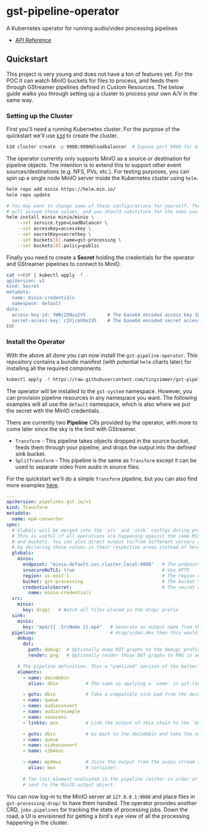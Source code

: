 # gst-pipeline-operator

A Kubernetes operator for running audio/video processing pipelines

  - [API Reference](doc/pipelines.md)

## Quickstart

This project is very young and does not have a ton of features yet. For the POC it can watch MinIO buckets
for files to process, and feeds them through GStreamer pipelines defined in Custom Resources. 
The below guide walks you through setting up a cluster to process your own A/V in the same way.

### Setting up the Cluster

First you'll need a running Kubernetes cluster. For the purpose of the quickstart we'll use [`k3d`](https://github.com/rancher/k3d) to create the cluster.

```bash
k3d cluster create -p 9000:9000@loadbalancer  # Expose port 9000 for minio later
```

The operator currently only supports MinIO as a source or destination for pipeline objects.
The intention is to extend this to support other event sources/destinations (e.g. NFS, PVs, etc.).
For testing purposes, you can spin up a single node MinIO server inside the Kubernetes cluster using `helm`.

```bash
helm repo add minio https://helm.min.io/
helm repo update

# You may want to change some of these configurations for yourself. The examples later in the Quickstart
# will assume these values, and you should substitute for the ones you chose instead.
helm install minio minio/minio \
    --set service.type=LoadBalancer \
    --set accessKey=accesskey \
    --set secretKey=secretkey \
    --set buckets[0].name=gst-processing \
    --set buckets[0].policy=public
```

Finally you need to create a **Secret** holding the credentials for the operator and GStreamer pipelines to connect to MinIO.

```bash
cat <<EOF | kubectl apply -f -
apiVersion: v1
kind: Secret
metadata:
  name: minio-credentials
  namespace: default
data:
  access-key-id: YWNjZXNza2V5        # The base64 encoded access key ID for MinIO
  secret-access-key: c2VjcmV0a2V5    # The base64 encoded secret access key for MinIO
EOF
```

### Install the Operator

With the above all done you can now install the `gst-pipeline-operator`. 
This repository contains a bundle manifest (with potential `helm` charts later) for installing all the required components.

```bash
kubectl apply -f https://raw.githubusercontent.com/tinyzimmer/gst-pipeline-operator/main/deploy/manifests/gst-pipeline-operator-full.yaml
```

The operator will be installed to the `gst-system` namespace. However, you can provision pipeline resources in any namespace you want. The following examples will all use the `default` namespace, which is also where we put the secret with the MinIO credentials.

There are currently two **Pipeline** CRs provided by the operator, with more to come later since the sky is the limit with GStreamer.

 - `Transform` - This pipeline takes objects dropped in the source bucket, feeds them through your pipeline, and drops the output into the defined sink bucket.
 - `SplitTransform` - This pipeline is the same as `Transform` except it can be used to separate video from audio in source files.

For the quickstart we'll do a simple `Transform` pipeline, but you can also find more examples [here](config/samples).

```yaml
---
apiVersion: pipelines.gst.io/v1
kind: Transform
metadata:
  name: mp4-converter
spec:
  # Globals will be merged into the `src` and `sink` configs during processing.
  # This is useful if all operations are happening against the same MinIO server
  # and buckets. You can also direct output to/from different servers and buckets
  # by declaring those values in their respective areas instead of here.
  globals:
    minio:
      endpoint: "minio.default.svc.cluster.local:9000"   # The endpoint for the MinIO server
      insecureNoTLS: true                                # Use HTTP
      region: us-east-1                                  # The region of the bucket
      bucket: gst-processing                             # The bucket to watch for files
      credentialsSecret:                                 # The secret containing READ credentials for MinIO
        name: minio-credentials
  src:
    minio:
      key: drop/   # Watch all files placed in the drop/ prefix
  sink:
    minio:
      key: "mp4/{{ .SrcName }}.mp4"   # Generate an output name from this template. If the src file was called
  pipeline:                           # drop/video.mkv then this would evaluate to mp4/video.mp4.
    debug:
      dot:
        path: debug/  # Optionally dump DOT graphs to the debug/ prefix for each pipeline
        render: png   # Optionally render those DOT graphs to PNG in addition to the DOT format.

    # The pipeline definition. This a "yamlized" version of the better known gst-launch-1.0 syntax.
    elements:
      - name: decodebin
        alias: dbin          # The same as applying a `name` in gst-launch-1.0

      - goto: dbin           # Take a compatible sink pad from the decodebin
      - name: queue
      - name: audioconvert
      - name: audioresample
      - name: voaacenc
      - linkto: mux          # Link the output of this chain to the `mux` element

      - goto: dbin           # Go back to the decodebin and take the next compatible sink pad
      - name: queue
      - name: videoconvert
      - name: x264enc

      - name: mp4mux         # Joins the output from the audio stream and the video stream into an mp4
        alias: mux           # container.
    
      # The last element evaluated in the pipeline (either in order or via goto/linkto) has its output
      # sent to the MinIO output object.
```

You can now log-in to the MinIO server at `127.0.0.1:9000` and place files in `gst-processing:drop/` to have them handled.
The operator provides another CRD, `jobs.pipelines` for tracking the state of processing jobs.
Down the road, a UI is envisioned for getting a bird's eye view of all the processing happening in the cluster.